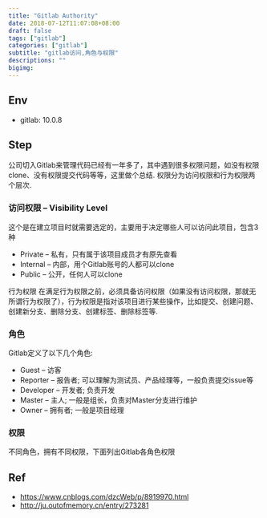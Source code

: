 ```yaml
---
title: "Gitlab Authority"
date: 2018-07-12T11:07:08+08:00
draft: false
tags: ["gitlab"]
categories: ["gitlab"]
subtitle: "gitlab访问,角色与权限"
descriptions: ""
bigimg:
---
```


## Env

- gitlab: 10.0.8


## Step

公司切入Gitlab来管理代码已经有一年多了，其中遇到很多权限问题，如没有权限clone、没有权限提交代码等等，这里做个总结. 权限分为访问权限和行为权限两个层次.

### 访问权限 – Visibility Level

这个是在建立项目时就需要选定的，主要用于决定哪些人可以访问此项目，包含3种

- Private – 私有，只有属于该项目成员才有原先查看
- Internal – 内部，用个Gitlab账号的人都可以clone
- Public – 公开，任何人可以clone

行为权限
在满足行为权限之前，必须具备访问权限（如果没有访问权限，那就无所谓行为权限了），行为权限是指对该项目进行某些操作，比如提交、创建问题、创建新分支、删除分支、创建标签、删除标签等.

### 角色
Gitlab定义了以下几个角色:

- Guest – 访客
- Reporter – 报告者; 可以理解为测试员、产品经理等，一般负责提交issue等
- Developer – 开发者; 负责开发
- Master – 主人; 一般是组长，负责对Master分支进行维护
- Owner – 拥有者; 一般是项目经理

### 权限
不同角色，拥有不同权限，下面列出Gitlab各角色权限

## Ref

- https://www.cnblogs.com/dzcWeb/p/8919970.html
- http://ju.outofmemory.cn/entry/273281
